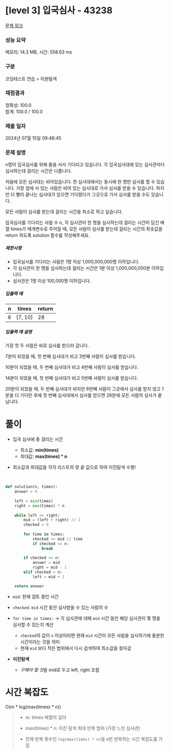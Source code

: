 # [level 3] 입국심사 - 43238 

[문제 링크](https://school.programmers.co.kr/learn/courses/30/lessons/43238?language=python3) 

### 성능 요약

메모리: 14.3 MB, 시간: 558.63 ms

### 구분

코딩테스트 연습 > 이분탐색

### 채점결과

정확성: 100.0<br/>합계: 100.0 / 100.0

### 제출 일자

2024년 07월 15일 09:48:45

### 문제 설명

<p>n명이 입국심사를 위해 줄을 서서 기다리고 있습니다. 각 입국심사대에 있는 심사관마다 심사하는데 걸리는 시간은 다릅니다. </p>

<p>처음에 모든 심사대는 비어있습니다. 한 심사대에서는 동시에 한 명만 심사를 할 수 있습니다. 가장 앞에 서 있는 사람은 비어 있는 심사대로 가서 심사를 받을 수 있습니다. 하지만 더 빨리 끝나는 심사대가 있으면 기다렸다가 그곳으로 가서 심사를 받을 수도 있습니다.</p>

<p>모든 사람이 심사를 받는데 걸리는 시간을 최소로 하고 싶습니다.</p>

<p>입국심사를 기다리는 사람 수 n, 각 심사관이 한 명을 심사하는데 걸리는 시간이 담긴 배열 times가 매개변수로 주어질 때, 모든 사람이 심사를 받는데 걸리는 시간의 최솟값을 return 하도록 solution 함수를 작성해주세요.</p>

<h5>제한사항</h5>

<ul>
<li>입국심사를 기다리는 사람은 1명 이상 1,000,000,000명 이하입니다.</li>
<li>각 심사관이 한 명을 심사하는데 걸리는 시간은 1분 이상 1,000,000,000분 이하입니다.</li>
<li>심사관은 1명 이상 100,000명 이하입니다.</li>
</ul>

<h5>입출력 예</h5>
<table class="table">
        <thead><tr>
<th>n</th>
<th>times</th>
<th>return</th>
</tr>
</thead>
        <tbody><tr>
<td>6</td>
<td>[7, 10]</td>
<td>28</td>
</tr>
</tbody>
      </table>
<h5>입출력 예 설명</h5>

<p>가장 첫 두 사람은 바로 심사를 받으러 갑니다. </p>

<p>7분이 되었을 때, 첫 번째 심사대가 비고 3번째 사람이 심사를 받습니다. </p>

<p>10분이 되었을 때, 두 번째 심사대가 비고 4번째 사람이 심사를 받습니다.</p>

<p>14분이 되었을 때, 첫 번째 심사대가 비고 5번째 사람이 심사를 받습니다.</p>

<p>20분이 되었을 때, 두 번째 심사대가 비지만 6번째 사람이 그곳에서 심사를 받지 않고 1분을 더 기다린 후에 첫 번째 심사대에서 심사를 받으면 28분에 모든 사람의 심사가 끝납니다.</p>

# 풀이

- 입국 심사에 총 걸리는 시간
    - 최소값: **min(times)**
    - 최대값: **max(times) * n**

- 최소값과 최대값을 각각 리스트의 양 끝 값으로 하여 이진탐색 수행!

<br>

```python
def solution(n, times):
    answer = 0
    
    left = min(times)
    right = max(times) * n
    
    while left <= right:
        mid = (left + right) // 2
        checked = 0
        
        for time in times:
            checked += mid // time
            if checked >= n:
                break
        
        if checked >= n:
            answer = mid
            right = mid - 1
        elif checked < n:
            left = mid + 1

    return answer
```

- `mid`: 현재 검토 중인 시간
- `checked`: `mid` 시간 동안 심사받을 수 있는 사람의 수
- `for time in times:` -> 각 심사관에 대해 `mid` 시간 동안 해당 심사관이 몇 명을 심사할 수 있는지 계산
    - `checked`의 값이 `n` 이상이라면 현재 `mid` 시간이 모든 사람을 심사하기에 충분한 시간이라는 것을 의미
    - 현재 `mid` 보다 작은 범위에서 다시 검색하여 최소값을 찾아감

- **이진탐색**
    - *구해야 할 것*을 mid로 두고 left, right 조절


# 시간 복잡도

O(m * log(max(times) * n))

> - m: times 배열의 길이
> - max(times) * n: 이진 탐색 최대 반복 범위 (가장 느린 심사관)
>
> - 전체 반복 횟수인 `log(max(times) * n)`을 `m`번 반복하는 시간 복잡도를 가짐